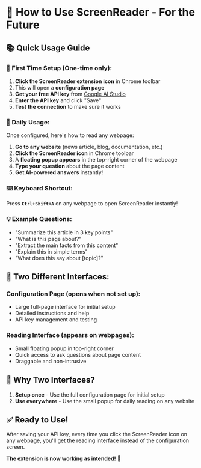 # 🎯 How to Use ScreenReader - For the Future

## 📚 **Quick Usage Guide**

### **🔧 First Time Setup (One-time only):**

1. **Click the ScreenReader extension icon** in Chrome toolbar
2. This will open a **configuration page**
3. **Get your free API key** from [Google AI Studio](https://makersuite.google.com/app/apikey)
4. **Enter the API key** and click "Save"
5. **Test the connection** to make sure it works

### **📖 Daily Usage:**

Once configured, here's how to read any webpage:

1. **Go to any website** (news article, blog, documentation, etc.)
2. **Click the ScreenReader icon** in Chrome toolbar
3. A **floating popup appears** in the top-right corner of the webpage
4. **Type your question** about the page content
5. **Get AI-powered answers** instantly!

### **⌨️ Keyboard Shortcut:**
Press **`Ctrl+Shift+A`** on any webpage to open ScreenReader instantly!

### **💡 Example Questions:**
- "Summarize this article in 3 key points"
- "What is this page about?"
- "Extract the main facts from this content"
- "Explain this in simple terms"
- "What does this say about [topic]?"

## 🔄 **Two Different Interfaces:**

### **Configuration Page** (opens when not set up):
- Large full-page interface for initial setup
- Detailed instructions and help
- API key management and testing

### **Reading Interface** (appears on webpages):
- Small floating popup in top-right corner
- Quick access to ask questions about page content
- Draggable and non-intrusive

## 🚀 **Why Two Interfaces?**

1. **Setup once** - Use the full configuration page for initial setup
2. **Use everywhere** - Use the small popup for daily reading on any website

## ✅ **Ready to Use!**

After saving your API key, every time you click the ScreenReader icon on any webpage, you'll get the reading interface instead of the configuration screen.

**The extension is now working as intended!** 🎉
